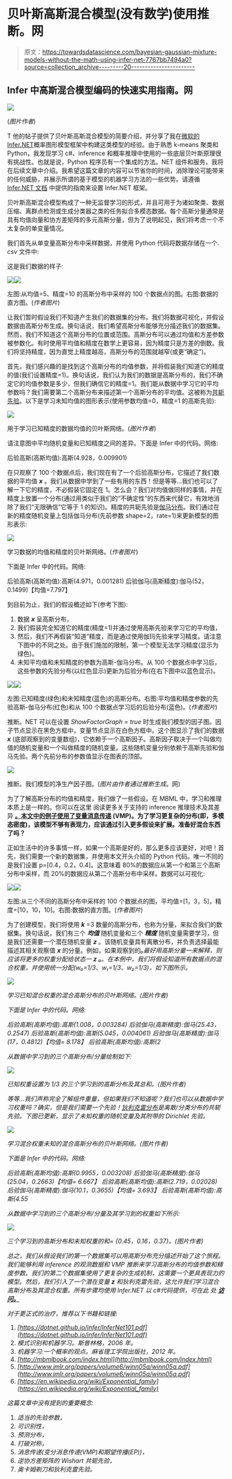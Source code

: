 # 贝叶斯高斯混合模型(没有数学)使用推断。网

> 原文：<https://towardsdatascience.com/bayesian-gaussian-mixture-models-without-the-math-using-infer-net-7767bb7494a0?source=collection_archive---------20----------------------->

## Infer 中高斯混合模型编码的快速实用指南。网

![](img/199f36d4182f9c79eaf5ba9678197a05.png)

(*图片作者*)

T 他的帖子提供了贝叶斯高斯混合模型的简要介绍，并分享了我在[微软的 Infer.NET](https://dotnet.github.io/infer/default.html)概率图形模型框架中构建这类模型的经验。由于熟悉 k-means 聚类和 Python，我发现学习 c#、inference 和概率推理中使用的一些底层贝叶斯原理很有挑战性。也就是说，Python 程序员有一个集成的方法。NET 组件和服务，我将在后续文章中介绍。我希望这篇文章的内容可以节省你的时间，消除理论可能带来的任何威胁，并展示所谓的基于模型的机器学习方法的一些优势。请遵循[Infer.NET 文档](https://github.com/dotnet/infer) 中提供的指南来设置 Infer.NET 框架。

贝叶斯高斯混合模型构成了一种无监督学习的形式，并且可用于为诸如聚类、数据压缩、离群点检测或生成分类器之类的任务拟合多模态数据。每个高斯分量通常是具有均值向量和协方差矩阵的多元高斯分量，但为了说明起见，我们将考虑一个不太复杂的单变量情况。

我们首先从单变量高斯分布中采样数据，并使用 Python 代码将数据存储在一个. *csv* 文件中:

这是我们数据的样子:

![](img/88717f667820614119a853e1bbf08b16.png)![](img/ad16a99d2c733a1567b5461e8053d208.png)

左图:从均值=5、精度=10 的高斯分布中采样的 100 个数据点的图。右图:数据的直方图。(*作者图片*)

让我们暂时假设我们不知道产生我们的数据集的分布。我们将数据可视化，并假设数据由高斯分布生成。换句话说，我们希望高斯分布能够充分描述我们的数据集。然而，我们不知道这个高斯分布的位置或范围。高斯分布可以通过均值和方差参数被参数化。有时使用平均值和精度在数学上更容易，因为精度只是方差的倒数。我们将坚持精度，因为直觉上精度越高，高斯分布的范围就越窄(或更“确定”)。

首先，我们感兴趣的是找到这个高斯分布的均值参数，并将假装我们知道它的精度的值(我们设置精度=1)。换句话说，我们认为我们的数据是高斯分布的，我们不确定它的均值参数是多少，但我们确信它的精度=1。我们能从数据中学习它的平均参数吗？我们需要第二个高斯分布来描述第一个高斯分布的平均值。这被称为[共轭先验](https://en.wikipedia.org/wiki/Conjugate_prior)。以下是学习未知均值的图形表示(使用参数均值=0，精度=1 的高斯先验):

![](img/134261977f8222baa3df74bba87986bd.png)

用于学习已知精度的数据均值的贝叶斯网络。(*图片作者*)

请注意图中平均随机变量和已知精度之间的差异。下面是 Infer 中的代码。网络:

后验高斯(高斯均值):高斯(4.928，0.009901)

在只观察了 100 个数据点后，我们现在有了一个后验高斯分布，它描述了我们数据的平均值 ***x*** 。我们从数据中学到了一些有用的东西！但是等等…我们也可以了解一下它的精度，不必假装它固定在 1。怎么会？我们对均值做同样的事情，并在精度上放置一个分布(通过用类似于我们的“不确定性”的东西来代替它，有效地消除了我们“无限确信”它等于 1 的知识)。精度的共轭先验是[伽马分布](https://en.wikipedia.org/wiki/Gamma_distribution)。我们通过在新的精度随机变量上包括伽马分布(先前参数 shape=2，rate=1)来更新模型的图形表示:

![](img/c1a1d464e5ddd71d3723103eb15e64d2.png)

学习数据的均值和精度的贝叶斯网络。(*作者图片*)

下面是 Infer 中的代码。网络:

后验高斯(高斯均值):高斯(4.971，0.001281)
后验伽马(高斯精度):伽马(52，0.1499)【均值=7.797】

到目前为止，我们的假设概述如下(参考下图):

1.  数据 ***x*** 呈高斯分布，
2.  我们假装完全知道它的精度(精度=1)并通过使用高斯先验来学习它的平均值，
3.  然后，我们不再假装“知道”精度，而是通过使用伽玛先验来学习精度。请注意下图中的不同之处。由于我们施加的限制，第一个模型无法学习精度(显示为绿色)。
4.  未知平均值和未知精度的参数为高斯-伽马分布。从 100 个数据点中学习后，这些参数的先验分布(以红色显示)更新为后验分布(在右下图中以蓝色显示)。

![](img/b3fa16827c2a2626debab055cab51864.png)![](img/c468325e427cebec8c8a71817c3e9506.png)

左图:已知精度(绿色)和未知精度(蓝色)的高斯分布。右图:平均值和精度参数的先验高斯-伽马分布(红色)和从 100 个数据点学习后的后验分布(蓝色)。(*作者图片*)

推断。NET 可以在设置 *ShowFactorGraph = true* 时生成我们模型的因子图。因子节点显示在黑色方框中，变量节点显示在白色方框中。这个图显示了我们的数据 ***x*** (底部观察到的变量数组)，它依赖于一个高斯因子。高斯因子取决于一个叫做均值的随机变量和一个叫做精度的随机变量。这些随机变量分别依赖于高斯先验和伽马先验。两个先前分布的参数值显示在图表的顶部。

![](img/1723f1e99fb45b4cc4cc5d2608b76ab4.png)

推断。我们模型的净生产因子图。(*图片由作者通过推断生成*。网)

为了了解高斯分布的均值和精度，我们做了一些假设。在 MBML 中，学习和推理本质上是一样的。你可以在这里 阅读更多关于支持的 inference 推理技术及其差异 [**。本文中的例子使用了**](https://dotnet.github.io/infer/userguide/Working%20with%20different%20inference%20algorithms.html)**[变量消息传递](https://en.wikipedia.org/wiki/Variational_message_passing) (VMP)。为了学习更复杂的分布(即，多模态密度)，该模型不够有表现力，应该通过引入更多假设来扩展。准备好混合东西了吗？**

正如生活中的许多事情一样，如果一个高斯是好的，那么更多应该更好，对吧！首先，我们需要一个新的数据集，并使用本文开头介绍的 Python 代码。唯一不同的是我们设置 p=[0.4，0.2，0.4]。这意味着 80%的数据应从第一个和第三个高斯分布中采样，而 20%的数据应从第二个高斯分布中采样。数据可以可视化:

![](img/3b1e3aa3bbf6490499d6d6387829fbeb.png)![](img/1e5d3c19987ec492ee20884b474691a4.png)

左图:从三个不同的高斯分布中采样的 100 个数据点的图，平均值=[1，3，5]，精度=[10，10，10]。右图:数据的直方图。(*作者图片*)

为了创建模型，我们将使用 ***k*** =3 数量的高斯分布，也称为分量，来拟合我们的数据集。换句话说，我们有三个 ***均值*** 随机变量和三个 ***精度*** 随机变量需要学习，但是我们还需要一个潜在随机变量 ***z*** 。该随机变量具有离散分布，并负责选择最能描述其相关观察值 ***x*** 的分量。例如，如果观察到的*₀最好用高斯分量一来解释，则应该将更多的权重分配给状态一 ***z*** ₀。在本例中，我们将假设知道所有数据点的混合权重，并使用统一分配(w₀=1/3、w₁=1/3、w₂=1/3)，如下图所示。*

*![](img/3764371b3bfb7b940dd749fbd684e0bc.png)*

*学习已知混合权重的混合高斯分布的贝叶斯网络。(*图片作者*)*

*下面是 Infer 中的代码。网络:*

*后验高斯(高斯均值):高斯(1.008，0.003284)
后验伽马(高斯精度):伽马(25.43，0.2547)
后验高斯(高斯均值):高斯(5.045，0.004061)
后验伽马(高斯精度):伽马(17，0.4812)【均值= 8.178】
后验高斯(高斯均值):高斯(2*

*从数据中学习到的三个高斯分布/分量绘制如下:*

*![](img/72246d6ec8eb1870c579d179ba973aa0.png)*

*已知权重设置为 1/3 的三个学习到的高斯分布及其总和。(*图片作者*)*

*等等…我们声称完全了解组件重量，但如果我们不知道呢？我们也可以从数据中学习权重吗？确实，但是我们需要一个先验！[狄利克雷分布](https://en.wikipedia.org/wiki/Dirichlet_distribution)是离散/分类分布的共轭先验。下图已更新，显示了未知权重的随机变量及其附带的 Dirichlet 先验。*

*![](img/2549c7d01baa97978837f8f15566a756.png)*

*学习混合权重未知的混合高斯分布的贝叶斯网络。(*图片作者*)*

*下面是 Infer 中的代码。网络:*

*后验高斯(高斯均值):高斯(0.9955，0.003208)
后验伽马(高斯精度):伽马(25.04，0.2663)【均值= 6.667】
后验高斯(高斯均值):高斯(2.719，0.02028)
后验伽马(高斯精度):伽马(10.1，0.3655)【均值= 3.693】
后验高斯(高斯均值):高斯(4.55*

*从数据中学习到的三个高斯分布/分量及其学习到的权重如下所示:*

*![](img/067e27da9e81d838d32fbc3dc5cb4c1f.png)*

*三个学习到的高斯分布和未知权重的和= {0.45，0.16，0.37}。(*图片作者*)*

*总之，我们从假设我们的第一个数据集可以用高斯分布充分描述开始了这个旅程。我们能够利用 inference 的观测数据和 VMP 推断来学习高斯分布的均值参数和精度参数。我们的第二个数据集使用了更复杂的生成机制，这需要一个更具表现力的模型。然后，我们引入了一个潜在变量 ***z*** 和狄利克雷先验，这允许我们学习混合高斯分布及其混合权重。所有步骤均使用 Infer.NET 以 c#代码提供，可在此 处 [**访问。**](https://github.com/jacowp357/bayesian-gaussian-mixtures)*

*对于更正式的治疗，推荐以下书籍和链接:*

1.  *[https://dotnet.github.io/infer/InferNet101.pdf](https://dotnet.github.io/infer/InferNet101.pdf)*
2.  *模式识别和机器学习。斯普林格，2006 年。*
3.  *机器学习:一个概率的观点。麻省理工学院出版社，2012 年。*
4.  *[http://mbmlbook.com/index.html](http://mbmlbook.com/index.html)*
5.  *[http://www.jmlr.org/papers/volume6/winn05a/winn05a.pdf](http://www.jmlr.org/papers/volume6/winn05a/winn05a.pdf)*
6.  *[https://en.wikipedia.org/wiki/Exponential_family](https://en.wikipedia.org/wiki/Exponential_family)*

*这篇文章中没有提到的重要概念:*

1.  *适当的先验参数，*
2.  *可识别性，*
3.  *预测分布，*
4.  *打破对称，*
5.  *消息传递(变分消息传递(VMP)和期望传播(EP))，*
6.  *逆协方差矩阵的 Wishart 共轭先验，*
7.  *奥卡姆剃刀和狄利克雷先验。*